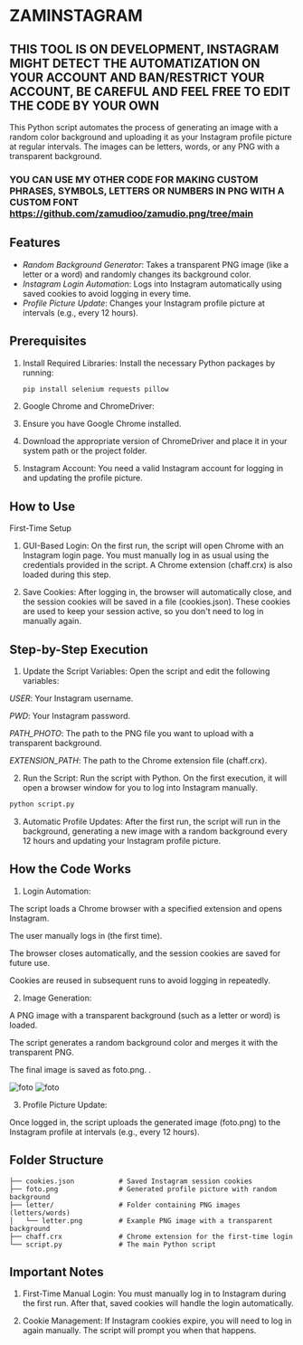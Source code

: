 # ZAMINSTAGRAM 

## THIS TOOL IS ON DEVELOPMENT, INSTAGRAM MIGHT DETECT THE AUTOMATIZATION ON YOUR ACCOUNT AND BAN/RESTRICT YOUR ACCOUNT, BE CAREFUL AND FEEL FREE TO EDIT THE CODE BY YOUR OWN

This Python script automates the process of generating an image with a random color background and uploading it as your Instagram profile picture at regular intervals. The images can be letters, words, or any PNG with a transparent background.
### YOU CAN USE MY OTHER CODE FOR MAKING CUSTOM PHRASES, SYMBOLS, LETTERS OR NUMBERS IN PNG WITH A CUSTOM FONT https://github.com/zamudioo/zamudio.png/tree/main
## Features

- *Random Background Generator*: Takes a transparent PNG image (like a letter or a word) and randomly changes its background color.
- *Instagram Login Automation*: Logs into Instagram automatically using saved cookies to avoid logging in every time.
- *Profile Picture Update*: Changes your Instagram profile picture at intervals (e.g., every 12 hours).

## Prerequisites

1. Install Required Libraries:
   Install the necessary Python packages by running:
   ```bash
   pip install selenium requests pillow

2. Google Chrome and ChromeDriver:

3. Ensure you have Google Chrome installed.

4. Download the appropriate version of ChromeDriver and place it in your system path or the project folder.

5.  Instagram Account: You need a valid Instagram account for logging in and updating the profile picture.

## How to Use

First-Time Setup

1. GUI-Based Login: On the first run, the script will open Chrome with an Instagram login page. You must manually log in as usual using the credentials provided in the script. A Chrome extension (chaff.crx) is also loaded during this step.


2. Save Cookies: After logging in, the browser will automatically close, and the session cookies will be saved in a file (cookies.json). These cookies are used to keep your session active, so you don't need to log in manually again.



## Step-by-Step Execution

1. Update the Script Variables: Open the script and edit the following variables:

*USER*: Your Instagram username.

*PWD*: Your Instagram password.

*PATH_PHOTO*: The path to the PNG file you want to upload with a transparent background.

*EXTENSION_PATH*: The path to the Chrome extension file (chaff.crx).



2. Run the Script: Run the script with Python. On the first execution, it will open a browser window for you to log into Instagram manually.
```bash
python script.py
```

3. Automatic Profile Updates: After the first run, the script will run in the background, generating a new image with a random background every 12 hours and updating your Instagram profile picture.



## How the Code Works

1. Login Automation:

The script loads a Chrome browser with a specified extension and opens Instagram.

The user manually logs in (the first time).

The browser closes automatically, and the session cookies are saved for future use.

Cookies are reused in subsequent runs to avoid logging in repeatedly.


2. Image Generation:

A PNG image with a transparent background (such as a letter or word) is loaded.

The script generates a random background color and merges it with the transparent PNG.

The final image is saved as foto.png.
.

![foto](https://github.com/user-attachments/assets/3eb79990-f4a4-49a7-b970-430ecf3e1c03) 
![foto](https://github.com/user-attachments/assets/dcdf63aa-1557-44ef-a86b-1734080656f7)




3. Profile Picture Update:


Once logged in, the script uploads the generated image (foto.png) to the Instagram profile at intervals (e.g., every 12 hours).


## Folder Structure

```
├── cookies.json           # Saved Instagram session cookies
├── foto.png               # Generated profile picture with random background
├── letter/                # Folder containing PNG images (letters/words)
│   └── letter.png         # Example PNG image with a transparent background
├── chaff.crx              # Chrome extension for the first-time login
└── script.py              # The main Python script
```

## Important Notes

1. First-Time Manual Login: You must manually log in to Instagram during the first run. After that, saved cookies will handle the login automatically.


2. Cookie Management: If Instagram cookies expire, you will need to log in again manually. The script will prompt you when that happens.
